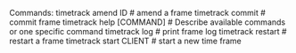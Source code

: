   Commands:
    timetrack amend ID        # amend a frame
    timetrack commit          # commit frame
    timetrack help [COMMAND]  # Describe available commands or one specific command
    timetrack log             # print frame log
    timetrack restart         # restart a frame
    timetrack start CLIENT    # start a new time frame


